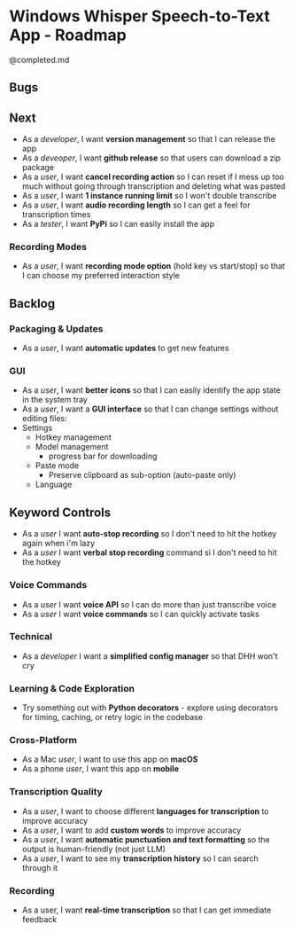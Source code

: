 # Windows Whisper Speech-to-Text App - Roadmap
@completed.md

## Bugs

## Next
- As a *developer*, I want **version management** so that I can release the app
- As a *deveoper*, I want **github release** so that users can download a zip package
- As a *user*, I want **cancel recording action** so I can reset if I mess up too much without going through transcription and deleting what was pasted
- As a *user*, I want **1 instance running limit** so I won't double transcribe
- As a *user*, I want **audio recording length** so I can get a feel for transcription times
- As a *tester*, I want **PyPi** so I can easily install the app

### Recording Modes
- As a *user*, I want **recording mode option** (hold key vs start/stop) so that I can choose my preferred interaction style

## Backlog

### Packaging & Updates
- As a *user*, I want **automatic updates** to get new features

### GUI
- As a *user*, I want **better icons** so that I can easily identify the app state in the system tray
- As a *user*, I want a **GUI interface** so that I can change settings without editing files:
- Settings
    - Hotkey management
    - Model management
        - progress bar for downloading
    - Paste mode
        - Preserve clipboard as sub-option (auto-paste only)
    - Language

## Keyword Controls
- As a *user* I want **auto-stop recording** so I don't need to hit the hotkey again when i'm lazy
- As a *user* I want **verbal stop recording** command si I don't need to hit the hotkey

### Voice Commands
- As a *user* I want **voice API** so I can do more than just transcribe voice
- As a *user* I want **voice commands** so I can quickly activate tasks

### Technical
- As a *developer* I want a **simplified config manager** so that DHH won't cry

### Learning & Code Exploration
- Try something out with **Python decorators** - explore using decorators for timing, caching, or retry logic in the codebase

### Cross-Platform
- As a Mac *user*, I want to use this app on **macOS**
- As a phone *user*, I want this app on **mobile**

### Transcription Quality
- As a *user*, I want to choose different **languages for transcription** to improve accuracy
- As a *user*, I want to add **custom words** to improve accuracy
- As a *user*, I want **automatic punctuation and text formatting** so the output is human-friendly (not just LLM)
- As a *user*, I want to see my **transcription history** so I can search through it

### Recording
- As a user, I want **real-time transcription** so that I can get immediate feedback